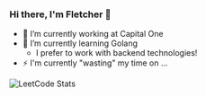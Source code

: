 ### Hi there, I'm Fletcher 👋

- 🔭 I’m currently working at Capital One
- 🌱 I’m currently learning Golang
  - I prefer to work with backend technologies!
- ⚡ I'm currently "wasting" my time on ...

![LeetCode Stats](https://leetcard.jacoblin.cool/iPanja?theme=light&font=Cagliostro)
